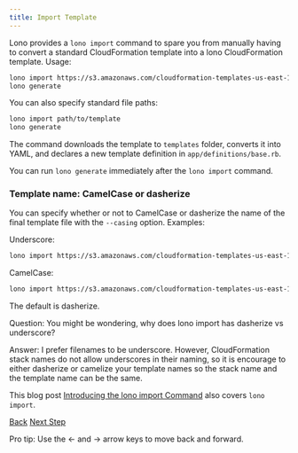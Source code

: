 ```yaml
---
title: Import Template
---
```


Lono provides a `lono import` command to spare you from manually having to convert a standard CloudFormation template into a lono CloudFormation template.  Usage:

```sh
lono import https://s3.amazonaws.com/cloudformation-templates-us-east-1/EC2InstanceWithSecurityGroupSample.template
lono generate
```

You can also specify standard file paths:

```sh
lono import path/to/template
lono generate
```

The command downloads the template to `templates` folder, converts it into YAML, and declares a new template definition in `app/definitions/base.rb`.

You can run `lono generate` immediately after the `lono import` command.

### Template name: CamelCase or dasherize

You can specify whether or not to CamelCase or dasherize the name of the final template file with the `--casing` option.  Examples:

Underscore:

```sh
lono import https://s3.amazonaws.com/cloudformation-templates-us-east-1/EC2InstanceWithSecurityGroupSample.template --casing dasherize
```

CamelCase:

```sh
lono import https://s3.amazonaws.com/cloudformation-templates-us-east-1/EC2InstanceWithSecurityGroupSample.template --casing camelcase
```

The default is dasherize.

Question: You might be wondering, why does lono import has dasherize vs underscore?

Answer: I prefer filenames to be underscore. However, CloudFormation stack names do not allow underscores in their naming, so it is encourage to either dasherize or camelize your template names so the stack name and the template name can be the same.

This blog post [Introducing the lono import Command](https://blog.boltops.com/2017/09/15/introducing-the-lono-import-command) also covers `lono import`.

<a id="prev" class="btn btn-basic" href="{% link _docs/lono-env.md %}">Back</a>
<a id="next" class="btn btn-primary" href="{% link _docs/app-definitions.md %}">Next Step</a>
<p class="keyboard-tip">Pro tip: Use the <- and -> arrow keys to move back and forward.</p>
